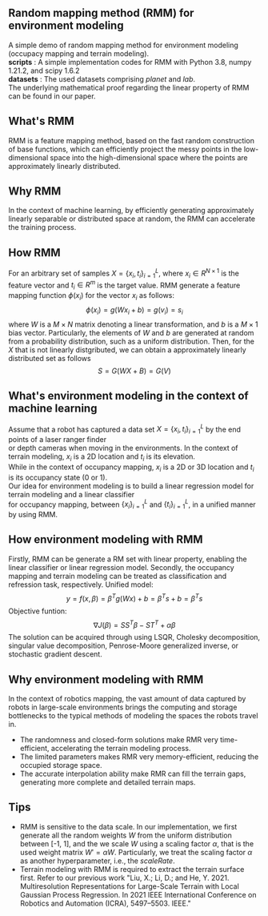 ## Random mapping method (RMM) for environment modeling
A simple demo of random mapping method for environment modeling (occupacy mapping and terrain modeling). <br>
__scripts__ :  A simple implementation codes for RMM with Python 3.8, numpy 1.21.2, and scipy 1.6.2 <br> 
__datasets__ : The used datasets comprising *planet* and *lab*. <br>
The underlying mathematical proof regarding the linear property of RMM can be found in our paper.
## What's RMM
RMM is a feature mapping method, based on the fast random construction of base functions,
which can efficiently project the messy points in the low-dimensional space into
the high-dimensional space where the points are approximately linearly distributed.  
## Why RMM
In the context of machine learning, by efficiently generating approximately linearly separable
or distributed space at random, the RMM can accelerate the training process. 
## How RMM
For an arbitrary set of samples $X = \{x_i,t_i\}_{i=1}^{L}$, where $x_i \in {R}^{N\times 1}$ is the feature vector
and $t_i \in {R}^m$ is the target value. RMM generate a feature mapping function $\phi (x_i)$ for the vector $x_i$ as follows:
$$\phi(x_i)=g(Wx_i+b)=g(v_i)=s_i$$
where $W$ is a $M \times N$ matrix denoting a linear transformation, and $b$ is a $M \times 1$ bias vector. 
Particularly, the elements of $W$ and $b$ are generated at random from a probability distribution, such as a uniform distribution.
Then, for the $X$ that is not linearly distgributed, we can obtain a approximately linearly distributed set as follows
$$S=G(WX+B)=G(V)$$

## What's environment modeling in the context of machine learning
Assume that a robot has captured a data set $X = \{x_i,t_i\}_{i=1}^{L}$ by the end points of a laser ranger finder    <br>
or depth cameras when moving in the environments. In the context of terrain modeling, $x_i$ is a 2D location and $t_i$ is its elevation.  <br> While in the context of  occupancy mapping, $x_i$ is a 2D or 3D location and $t_i$ is its occupancy state (0 or 1).    <br>
Our idea for environment modeling is to build a linear regression model for terrain modeling and a linear classifier    <br>
for occupancy mapping, between $\{x_i\}_{i=1}^{L}$ and $\{t_i\}_{i=1}^{L}$, in a unified manner by using RMM.
## How environment modeling with RMM
Firstly, RMM can be generate a RM set with linear property, enabling the linear classifier or linear regression model. 
Secondly, the occupancy mapping and terrain modeling can be treated as classification and refression task, respectively.
Unified model: $$y=f(x,\beta)=\beta^T g({Wx})+b=\beta^T s+b=\beta^T s$$
Objective funtion: 
$$\nabla J(\beta)=SS^T \beta-{ST}^T+\alpha\beta$$
The solution can be acquired through using LSQR, Cholesky decomposition, singular value decomposition, 
Penrose-Moore generalized inverse, or stochastic gradient descent.

## Why environment modeling with RMM
In the context of robotics mapping, the vast amount of data captured by robots in large-scale environments
brings the computing and storage bottlenecks to the typical methods of modeling the spaces the robots travel in.
- The randomness and closed-form solutions make RMR very time-efficient, accelerating the terrain modeling process.
- The limited parameters makes RMR very memory-efficient, reducing the occupied storage space.
- The accurate interpolation ability make RMR can fill the terrain gaps, generating more complete and detailed terrain maps.

## Tips
- RMM is sensitive to the data scale.
In our implementation, we first generate all the random weights $W$ from the uniform distribution between [-1, 1], and the we scale $W$ using a scaling factor $\alpha$, that is the used weight matrix $W'=\alpha W$.
Particularly, we treat the scaling factor  $\alpha$ as another hyperparameter, i.e., the *scaleRate*.
- Terrain modeling with RMM is required to extract the terrain surface first.
Refer to our previous work "Liu, X.; Li, D.; and He, Y. 2021. Multiresolution Representations for Large-Scale Terrain with Local Gaussian Process Regression. In 2021 IEEE International Conference on Robotics and Automation (ICRA), 5497–5503. IEEE."
